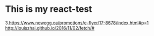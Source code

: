 This is my react-test
=====================
3.https://www.newegg.ca/promotions/e-flyer/17-8678/index.html#p=1
http://louiszhai.github.io/2016/11/02/fetch/#
